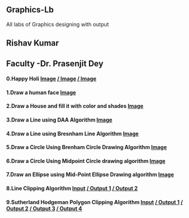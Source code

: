 ## Graphics-Lb
All labs of Graphics designing with output
## Rishav Kumar  
## Faculty -Dr. Prasenjit Dey

#### 0.Happy Holi [Image](https://github.com/Rishav9852Kumar/Graphics-Lb/blob/main/image/0.a1.PNG) [/ Image](https://github.com/Rishav9852Kumar/Graphics-Lb/blob/main/image/0.a2.PNG)  [/ Image](https://github.com/Rishav9852Kumar/Graphics-Lb/blob/main/image/0.a3.PNG)
#### 1.Draw a human face [Image](https://github.com/Rishav9852Kumar/Graphics-Lb/blob/main/image/1.png)
#### 2.Draw a House and fill it with color and shades [Image](https://github.com/Rishav9852Kumar/Graphics-Lb/blob/main/image/2.png)
#### 3.Draw a Line using DAA Algorithm [Image](https://github.com/Rishav9852Kumar/Graphics-Lb/blob/main/image/3.png)
#### 4.Draw a Line using Bresnham Line Algorithm [Image](https://github.com/Rishav9852Kumar/Graphics-Lb/blob/main/image/4.png)
#### 5.Draw a Circle Using Brenham Circle Drawing Algorithm [Image](https://github.com/Rishav9852Kumar/Graphics-Lb/blob/main/image/5.PNG)
#### 6.Draw a Circle Using Midpoint Circle drawing algorithm [Image](https://github.com/Rishav9852Kumar/Graphics-Lb/blob/main/image/6.PNG)
#### 7.Draw an Ellipse using Mid-Point Ellipse Drawing algorithm [Image](https://github.com/Rishav9852Kumar/Graphics-Lb/blob/main/image/7.png)
#### 8.Line Clipping Algorithm [Input](https://github.com/Rishav9852Kumar/Graphics-Lb/blob/main/image/8.1.PNG)   [/ Output 1](https://github.com/Rishav9852Kumar/Graphics-Lb/blob/main/image/8.2.PNG) [/ Output 2](https://github.com/Rishav9852Kumar/Graphics-Lb/blob/main/image/8.3.PNG)
#### 9.Sutherland Hodgeman Polygon Clipping Algorithm [Input](https://github.com/Rishav9852Kumar/Graphics-Lb/blob/main/image/9.1%20(2).PNG)  [/ Output 1](https://github.com/Rishav9852Kumar/Graphics-Lb/blob/main/image/9.2.PNG) [/ Output 2](https://github.com/Rishav9852Kumar/Graphics-Lb/blob/main/image/9.2.PNG) [/ Output 3](https://github.com/Rishav9852Kumar/Graphics-Lb/blob/main/image/9.3.PNG) [/ Output 4](https://github.com/Rishav9852Kumar/Graphics-Lb/blob/main/image/9.4.PNG)

